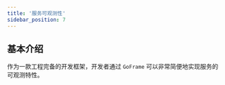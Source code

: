 ```yaml
---
title: '服务可观测性'
sidebar_position: 7
---
```


## 基本介绍

作为一款工程完备的开发框架，开发者通过 `GoFrame` 可以非常简便地实现服务的可观测特性。

    